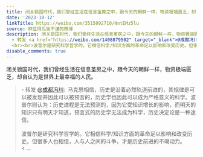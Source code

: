 ```yaml
---
title: 闭关锁国时代，我们曾经生活在信息茧房之中，跟今天的朝鲜一样，物资极端匮乏，却自认为是世界上最幸福的人民。 - 转发 @成都冯川:&ensp;马克思相信，历史是沿着...
date: '2023-10-12'
linkTitle: https://weibo.com/3515092710/NntEMz5lu
source: 种豆得瓜谢不谦的微博
description: 闭关锁国时代，我们曾经生活在信息茧房之中，跟今天的朝鲜一样，物资极端匮乏，却自认为是世界上最幸福的人民。<br><blockquote>
  - 转发 <a href="https://weibo.com/1408879502" target="_blank">@成都冯川</a>: 马克思相信，历史是沿着必然轨道前进的，其规律是可以被发现并因此可以被预言的，历史学也因此可以成为严格意义的科学。波普尔则认为：历史进程是无法预测的，因为它受知识增长的影响，而明天的知识只有明天才知道，预言式的历史学无法成为科学，历史决定论是一种迷信。
  <br><br>波普尔是研究科学哲学的。它相信科学/知识方面的革命足以影响和改变历史。但很多人也相信，人与人之间的斗争，才是历史前进的不竭动力。<br>< ...
disable_comments: true
---
```

闭关锁国时代，我们曾经生活在信息茧房之中，跟今天的朝鲜一样，物资极端匮乏，却自认为是世界上最幸福的人民。<br><blockquote> - 转发 <a href="https://weibo.com/1408879502" target="_blank">@成都冯川</a>: 马克思相信，历史是沿着必然轨道前进的，其规律是可以被发现并因此可以被预言的，历史学也因此可以成为严格意义的科学。波普尔则认为：历史进程是无法预测的，因为它受知识增长的影响，而明天的知识只有明天才知道，预言式的历史学无法成为科学，历史决定论是一种迷信。 <br><br>波普尔是研究科学哲学的。它相信科学/知识方面的革命足以影响和改变历史。但很多人也相信，人与人之间的斗争，才是历史前进的不竭动力。<br>< ...